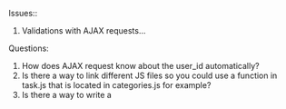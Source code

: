 Issues::

1) Validations with AJAX requests...



Questions:
1) How does AJAX request know about the user_id automatically?
2) Is there a way to link different JS files so you could use a function in task.js that is located in categories.js for example?
3) Is there a way to write a <script> in the HTML that renders the HTML of the JS Code instead of hard coding it as a string within the actual JS code?